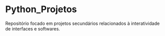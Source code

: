 # Python_Projetos
 Repositório focado em projetos secundários relacionados à interatividade de interfaces e softwares.
 
